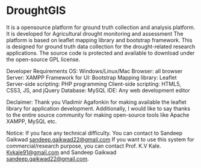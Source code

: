 # DroughtGIS
It is a opensource platform for ground truth collection and analysis platform. It is developed for Agricultural drought monitoring and assessment
The platform is based on leaflet mapping library and bootstrap framework. This is designed for ground truth data collection for the drought-related research applications.
The source code is protected and available to download under the open-source GPL license.

Developer Requirements
OS: Windows/Linux/Mac
Browser: all browser
Server: XAMPP
Framework for UI: Bootstrap 
Mapping library: Leaflet
Server-side scripting: PHP programming
Client-side scripting: HTML5, CSS3, JS, and jQuery
Database: MySQL
IDE: Any web development editor

Declaimer: Thank you Vladimir Agafonkin for making available the leaflet library for application development. Additionally, I would like to say thanks to the entire source community for making open-source tools like Apache XAMPP, MySQL etc.

Notice: If you face any technical difficulty. You can contact to Sandeep Gaikwad   sandeep.gaikwad22@gmail.com
If you want to use this system for commercial/research purpose, you can contact Prof. K.V Kale. Kvkale91@gmail.com  and Sandeep Gaikwad  sandeep.gaikwad22@gmail.com.

